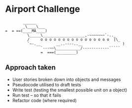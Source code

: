 Airport Challenge
=================

```
        ______
        _\____\___
=  = ==(____MA____)
          \_____\___________________,-~~~~~~~`-.._
          /     o o o o o o o o o o o o o o o o  |\_
          `~-.__       __..----..__                  )
                `---~~\___________/------------`````
                =  ===(_________)

```

Approach taken
---------

* User stories broken down into objects and messages
* Pseudocode utilised to draft tests
* Write test (testing the smallest possible unit on a object)
* Run test – so that it fails
* Refactor code (where required)
